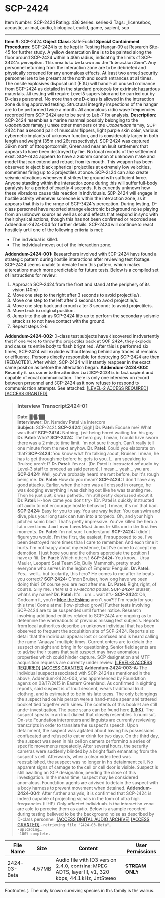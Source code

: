 # SCP-2424
Item Number: SCP-2424
Rating: 436
Series: series-3
Tags: _licensebox, acoustic, animal, audio, biological, euclid, game, sapient, scp

---

**Item #:** SCP-2424
**Object Class:** Safe Euclid
**Special Containment Procedures:** SCP-2424 is to be kept in Testing Hangar-09 at Research Site-45 for further study. A yellow demarcation line is to be painted along the floor around SCP-2424 within a 40m radius, indicating the limits of SCP-2424's perception. This area is to be known as the "Interaction Zone". Any personnel returning from the interaction zone are to be debriefed and physically screened for any anomalous effects.
At least two armed security personnel are to be present at the north and south entrances at all times. The onsite explosives disposal unit (EDU) will handle all unused ordinance from SCP-2424 as detailed in the standard protocols for extrinsic hazardous materials.
All testing will require Level 3 supervision and be carried out by D-class personnel. No more than one D-class is allowed in the interaction zone during approved testing. Structural integrity inspections of the hangar are to be performed twice a month. All anomalous radio wave frequencies recorded from SCP-2424 are to be sent to Lab-7 for analysis.
**Description:** SCP-2424 resembles a marine mammal possibly belonging to the _Odobenidae_ family.[1](javascript:;) Unlike other members of the _Odobenidae_ family, SCP-2424 has a second pair of muscular flippers, light purple skin color, various cybernetic implants of unknown function, and is considerably larger in both length and weight (35m and 26t respectively). SCP-2424 was captured 39km north of Ittoqqortoormiit, Greenland near an Inuit settlement that appears to have been destroyed by fire. No local records of the settlement exist.
SCP-2424 appears to have a 260mm cannon of unknown make and model that can extend and retract from its mouth. This weapon has been observed to eject black spherical projectiles at extremely low velocities, sometimes firing up to 3 projectiles at once. SCP-2424 can also create seismic vibrations whenever it strikes the ground with sufficient force. Anyone standing within the interaction zone during this will suffer full-body paralysis for a period of exactly 4 seconds. It is currently unknown how these vibrations cause this reaction in individuals.
SCP-2424 will engage in hostile activity whenever someone is within the interaction zone, as it appears that this is the range of SCP-2424's perception. During testing, D-class personnel have reported strange electronic background noise playing from an unknown source as well as sound effects that respond in sync with their physical actions, though this has not been confirmed or recorded see Addendum-2424-004 for further details.
SCP-2424 will continue to react hostilely until one of the following criteria is met:
  * The individual is killed.
  * The individual moves out of the interaction zone.

**Addendum-2424-001:** Researchers involved with SCP-2424 have found a strategic pattern during hostile interactions after reviewing test footage. SCP-2424 seems unable to deviate from this pattern, which makes altercations much more predictable for future tests. Below is a compiled set of instructions for review:
  1. Approach SCP-2424 from the front and stand at the periphery of its vision (40m)
  2. Move one step to the right after 3 seconds to avoid projectile/s.
  3. Move one step to the left after 3 seconds to avoid projectile/s.
  4. Move one step back and crouch after 3 seconds to avoid projectile/s.
  5. Move back to original position.
  6. Jump into the air as SCP-2424 lifts up to perform the secondary seismic attack as to not have contact with the ground.
  7. Repeat steps 2-6.

**Addendum-2424-002:** D-class test subjects have discovered inadvertently that if one were to throw the projectiles back at SCP-2424, they explode and cause its entire body to flash bright red. After this is performed six times, SCP-2424 will explode without leaving behind any traces of remains or effluence. Persons directly responsible for destroying SCP-2424 are then [REDACTED]. After which, SCP-2424 will instantly reappear in the exact same position as before the altercation began.
**Addendum-2424-003:** Recently it has come to the attention that SCP-2424 is in fact sapient and capable of vocal communication. There is only one interview on record between personnel and SCP-2424 as it now refuses to respond to communication attempts. See attached:
[[LEVEL-2 ACCESS REQUIRED]](javascript:;)
[[ACCESS GRANTED]](javascript:;)
> ### Interview Transcript2424-01
> **Date:** █/█/██  
>  **Interviewer:** Dr. Namdev Patel via intercom  
>  **Subject:** SCP-2424
> **SCP-2424:** [sigh]
> **Dr. Patel:** Excuse me? What was that?
> **SCP-2424:** Nothing, just being bored waiting for this guy.
> **Dr. Patel:** Who?
> **SCP-2424:** The hero guy. I mean, I could have sworn there was a 2 minute time limit. I'm not sure though. Can't really tell one minute from the next anyhow.
> **Dr. Patel:** Could you elaborate on that?
> **SCP-2424:** You know what I'm talking about, Bruiser. I mean, he has to get through me before he gets to you. I… am speaking to Bruiser, aren't I?
> **Dr. Patel:** I'm not- (Dr. Patel is instructed off audio by Level-3 staff to proceed as said person). I mean… yeah… you are.
> **SCP-2424:** Well, you've probably heard me rant before, but it's rough being me.
> **Dr. Patel:** How do you mean?
> **SCP-2424:** I don't have any good attacks. Earlier, when the hero was all dressed in orange, he was dodging everything I was dishing out like he was taunting me. Then he just quit, it was pathetic. I'm still pretty depressed about it.
> **Dr. Patel:** H-how come you don't try- (Dr. Patel is quickly instructed off audio to not encourage hostile behavior). I mean, it's not that bad.
> **SCP-2424:** Easy for you to say. You are way better. You can swim and dive, plus your long tusk can turn into a torpedo. Oh, and your high pitched sonic blast! That's pretty impressive. You've killed the hero a lot more times than I ever have. Most times he kills me in the first few moments.
> **Dr. Patel:** I'm not sure I understand.
> **SCP-2424:** I didn't figure you would. I'm the first, the easiest, I'm supposed to be. I've been destroyed more times than I care to remember. And each time it hurts. I'm not happy about my existence, but I've come to accept my demotion. I just hope you and the others appreciate the position I have to fill.
> **Dr. Patel:** Which others?
> **SCP-2424:** You know… Ursa Mauler, Leopard Seal Team Six, Bully Mammoth, pretty much everyone who serves in the legion of Emperor Penguin.
> **Dr. Patel:** Yes… well… but to clarify, this hero? He comes to me after he beats you correct?
> **SCP-2424:** C'mon Bruiser, how long have we been doing this? Of course you are next after me.
> **Dr. Patel:** Right, right, of course. Silly me.
> _There is a 10-second pause._
> **SCP-2424:** Bruiser, what's my name?
> **Dr. Patel:** It's… um… wait it's-
> **SCP-2424:** Oh, Goddamn it, you're [Moe the Eskimo](http://www.scp-wiki.net/scp-591) aren't you?!? I'm ready for you this time! Come at me! [low-pitched growl]
Further tests involving SCP-2424 are to be suspended until further notice. Research involving additional entities related to SCP-2424 are ongoing as to determine the whereabouts of previous missing test subjects. Reports from local authorities describe an unknown individual that has been observed to frequent the acquisition site of SCP-2424. Reports also detail that the individual appears lost or confused and is heard calling the name "Anaaya" multiple times.
Current orders are to detain the suspect on sight and bring in for questioning. Senior field agents are to advise their teams that said suspect may have anomalous properties which could hinder capture. SCP designation and MTF acquisition requests are currently under review.
[[LEVEL-3 ACCESS REQUIRED]](javascript:;)
[[ACCESS GRANTED]](javascript:;)
**Addendum-2424-003-A:** The individual suspect associated with SCP-2424 as mentioned in the above, Addendum-2424-003, was apprehended by Foundation agents on 08/17/2015 in Eastern Greenland. As confirmed in sighting reports, said suspect is of Inuit descent, wears traditional Inuit clothing, and is estimated to be in his late teens. The only belongings the suspect had on his person were a hand-made spear and tattered booklet tied together with sinew. The contents of this booklet are still under investigation. The page scans can be found here [(LINK)](http://www.scp-wiki.net/blast-processing).
The suspect speaks in an Inuit dialect that closely resembles Tunumiisut. On-site Foundation interpreters and linguists are currently reviewing transcripts in order to translate the suspect's speech. Upon detainment, the suspect was agitated about having his possessions confiscated and refused to eat or drink for two days.
On the third day, the suspect was seen in his cell on camera performing a series of specific movements repeatedly. After several hours, the security cameras were suddenly blinded by a bright flash emanating from the suspect's cell. Afterwards, when a clear video feed was reestablished, the suspect was no longer in his detainment cell. No apparent signs of damage to the cell or cell door is visible.
Suspect is still awaiting an SCP designation, pending the close of this investigation. In the mean time, suspect may be considered anomalous. Foundation agents are advised to detain the suspect with a body harness to prevent movement when detained.
**Addendum-2424-004:** After further analysis, it is confirmed that SCP-2424 is indeed capable of projecting signals in the form of ultra high frequencies (UHF). Only affected individuals in the interaction zone are able to perceive them as audio. Below is a sample recorded during testing believed to be the background noise as described by D-class personnel:
[[ACCESS DIGITAL AUDIO ARCHIVE]](javascript:;)
[[ACCESS GRANTED]](javascript:;)
`-retrieving file "2424-03-Beta"…`  
`-uploading…`  
`-100% complete.`  

**File Name** | **Size** | **Content** | **User Permissions**  
---|---|---|---  
2424-03-Beta | 4.57MB | Audio file with ID3 version 2.4.0, contains: MPEG ADTS, layer III, v1, 320 kbps, 44.1 kHz, JntStereo | **STREAM ONLY**  
Footnotes
[1](javascript:;). The only known surviving species in this family is the walrus.